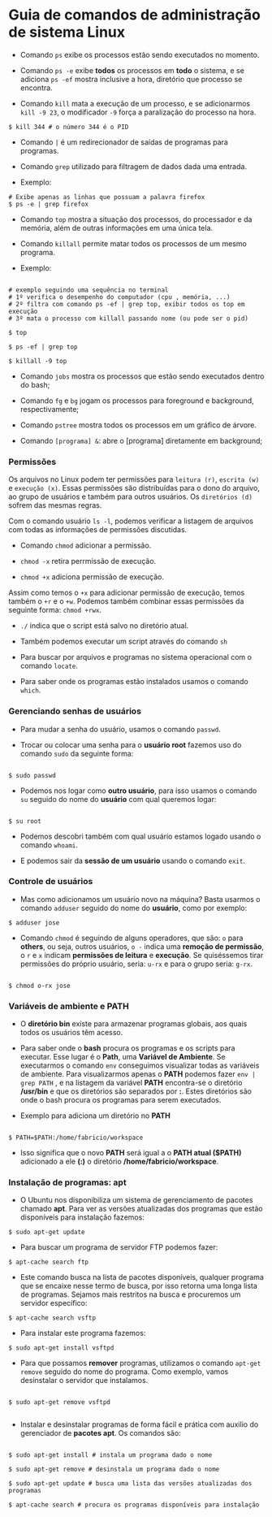# Guia de comandos de administração de sistema **Linux**

- Comando `ps` exibe os processos estão sendo executados no momento.

- Comando `ps -e` exibe **todos** os processos em **todo** o sistema, e se adiciona `ps -ef` mostra inclusive a hora, diretório que processo se encontra.

- Comando `kill` mata a execução de um processo, e se adicionarmos `kill -9 23`, o modificador `-9` força a paralização do processo na hora.

```
$ kill 344 # o número 344 é o PID

```

- Comando `|` é um redirecionador de saídas de programas para programas.

- Comando `grep` utilizado para filtragem de dados dada uma entrada.

- Exemplo:

```
# Exibe apenas as linhas que possuam a palavra firefox
$ ps -e | grep firefox

```

- Comando `top` mostra a situação dos processos, do processador e da memória, além de outras informações em uma única tela.

* Comando `killall` permite matar todos os processos de um mesmo programa.

* Exemplo:

```

# exemplo seguindo uma sequência no terminal
# 1º verifica o desempenho do computador (cpu , memória, ...)
# 2º filtra com comando ps -ef | grep top, exibir todos os top em execução
# 3º mata o processo com killall passando nome (ou pode ser o pid)

$ top

$ ps -ef | grep top

$ killall -9 top

```

- Comando `jobs` mostra os processos que estão sendo executados dentro do bash;

- Comando `fg` e `bg` jogam os processos para foreground e background, respectivamente;

- Comando `pstree` mostra todos os processos em um gráfico de árvore.

- Comando `[programa] &`: abre o [programa] diretamente em background;

### Permissões

Os arquivos no Linux podem ter permissões para `leitura (r)`, `escrita (w)` e `execução (x)`. Essas permissões são distribuídas para o dono do arquivo, ao grupo de usuários e também para outros usuários. Os `diretórios (d)` sofrem das mesmas regras.

Com o comando usuário `ls -l`, podemos verificar a listagem de arquivos com todas as informações de permissões discutidas.

- Comando `chmod` adicionar a permissão.

- `chmod -x` retira perrmissão de execução.

- `chmod +x` adiciona permissão de execução.

Assim como temos o `+x` para adicionar permissão de execução, temos também o `+r` e o `+w`. Podemos também combinar essas permissões da seguinte forma: `chmod +rwx`.

- `./` indica que o script está salvo no diretório atual.

- Também podemos executar um script através do comando `sh`

- Para buscar por arquivos e programas no sistema operacional com o comando `locate`.

- Para saber onde os programas estão instalados usamos o comando `which`.

### Gerenciando senhas de usuários

- Para mudar a senha do usuário, usamos o comando `passwd`.

- Trocar ou colocar uma senha para o **usuário root** fazemos uso do comando `sudo` da seguinte forma:

```

$ sudo passwd

```

- Podemos nos logar como **outro usuário**, para isso usamos o comando `su` seguido do nome do **usuário** com qual queremos logar:

```

$ su root

```

- Podemos descobri também com qual usuário estamos logado usando o comando `whoami`.

- E podemos sair da **sessão de um usuário** usando o comando `exit`.

### Controle de usuários

- Mas como adicionamos um usuário novo na máquina? Basta usarmos o comando `adduser` seguido do nome do **usuário**, como por exemplo:

```
$ adduser jose

```

- Comando `chmod` é seguindo de alguns operadores, que são: `o` para **others**, ou seja, outros usuários, `o -` indica uma **remoção de permissão**, o `r` e `x` indicam **permissões de leitura** e **execução**. Se quiséssemos tirar permissões do próprio usuário, seria: `u-rx` e para o grupo seria: `g-rx`.

```

$ chmod o-rx jose

```

### Variáveis de ambiente e PATH

- O **diretório bin** existe para armazenar programas globais, aos quais todos os usuários têm acesso.

- Para saber onde o **bash** procura os programas e os scripts para executar. Esse lugar é o **Path**, uma **Variável de Ambiente**. Se executarmos o comando `env` conseguimos visualizar todas as variáveis de ambiente. Para visualizarmos apenas o **PATH** podemos fazer `env | grep PATH` , e na listagem da variável **PATH** encontra-se o diretório **/usr/bin** e que os diretórios são separados por **:**. Estes diretórios são onde o bash procura os programas para serem executados.

- Exemplo para adiciona um diretório no **PATH**

```

$ PATH=$PATH:/home/fabricio/workspace

```

- Isso significa que o novo **PATH** será igual a o **PATH atual (\$PATH)** adicionado a ele **(:)** o diretório **/home/fabricio/workspace**.

### Instalação de programas: apt

- O Ubuntu nos disponibiliza um sistema de gerenciamento de pacotes chamado **apt**. Para ver as versões atualizadas dos programas que estão disponíveis para instalação fazemos:

```
$ sudo apt-get update

```

- Para buscar um programa de servidor FTP podemos fazer:

```
$ apt-cache search ftp

```

- Este comando busca na lista de pacotes disponíveis, qualquer programa que se encaixe nesse termo de busca, por isso retorna uma longa lista de programas. Sejamos mais restritos na busca e procuremos um servidor específico:

```
$ apt-cache search vsftp

```

- Para instalar este programa fazemos:

```
$ sudo apt-get install vsftpd

```

- Para que possamos **remover** programas, utilizamos o comando `apt-get remove` seguido do nome do programa. Como exemplo, vamos desinstalar o servidor que instalamos.

```

$ sudo apt-get remove vsftpd


```

- Instalar e desinstalar programas de forma fácil e prática com auxilio do gerenciador de **pacotes apt**. Os comandos são:

```

$ sudo apt-get install # instala um programa dado o nome

$ sudo apt-get remove # desinstala um programa dado o nome

$ sudo apt-get update # busca uma lista das versões atualizadas dos programas

$ apt-cache search # procura os programas disponíveis para instalação


```
